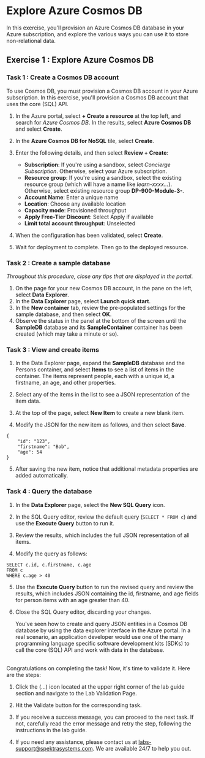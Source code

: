 # Explore Azure Cosmos DB

In this exercise, you'll provision an Azure Cosmos DB database in your Azure subscription, and explore the various ways you can use it to store non-relational data.

## Exercise 1 : Explore Azure Cosmos DB

### Task 1 : Create a Cosmos DB account

To use Cosmos DB, you must provision a Cosmos DB account in your Azure subscription. In this exercise, you'll provision a Cosmos DB account that uses the core (SQL) API.

1.  In the Azure portal, select  **+ Create a resource**  at the top left, and search for  _Azure Cosmos DB_. In the results, select  **Azure Cosmos DB**  and select  **Create**.

2.  In the  **Azure Cosmos DB for NoSQL**  tile, select  **Create**.

3.  Enter the following details, and then select  **Review + Create**:
    -   **Subscription**: If you're using a sandbox, select  _Concierge Subscription_. Otherwise, select your Azure subscription.
    -   **Resource group**: If you're using a sandbox, select the existing resource group (which will have a name like  _learn-xxxx..._). Otherwise, select existing resource group **DP-900-Module-3-<inject key="Deployment-id" enableCopy="false" />**.
    -   **Account Name**: Enter a unique name
    -   **Location**: Choose any available location
    -   **Capacity mode**: Provisioned throughput
    -   **Apply Free-Tier Discount**: Select Apply if available
    -   **Limit total account throughput**: Unselected

4.  When the configuration has been validated, select  **Create**.

5.  Wait for deployment to complete. Then go to the deployed resource.

### Task 2 : Create a sample database

*Throughout this procedure, close any tips that are displayed in the portal*.

1. On the page for your new Cosmos DB account, in the pane on the left, select **Data Explorer**.
1. In the **Data Explorer** page, select **Launch quick start**.
1. In the **New container** tab, review the pre-populated settings for the sample database, and then select **OK**.
1. Observe the status in the panel at the bottom of the screen until the **SampleDB** database and its **SampleContainer** container has been created (which may take a minute or so).

### Task 3 : View and create items

1.  In the Data Explorer page, expand the  **SampleDB**  database and the Persons container, and select  **Items**  to see a list of items in the container. The items represent people, each with a unique id, a firstname, an age, and other properties.

2.  Select any of the items in the list to see a JSON representation of the item data.

3.  At the top of the page, select  **New Item**  to create a new blank item.

4.  Modify the JSON for the new item as follows, and then select  **Save**.


```
{
    "id": "123",
    "firstname": "Bob",
    "age": 54
}

```
5.  After saving the new item, notice that additional metadata properties are added automatically.

### Task 4  : Query the database

1.  In the  **Data Explorer**  page, select the  **New SQL Query**  icon.

2.  In the SQL Query editor, review the default query (`SELECT * FROM c`) and use the  **Execute Query**  button to run it.

3.  Review the results, which includes the full JSON representation of all items.

4.  Modify the query as follows:

```
SELECT c.id, c.firstname, c.age
FROM c
WHERE c.age > 40

```

5.  Use the  **Execute Query**  button to run the revised query and review the results, which includes JSON containing the id, firstname, and age fields for person items with an age greater than 40.
    
6.  Close the SQL Query editor, discarding your changes.
    
    You've seen how to create and query JSON entities in a Cosmos DB database by using the data explorer interface in the Azure portal. In a real scenario, an application developer would use one of the many programming language specific software development kits (SDKs) to call the core (SQL) API and work with data in the database.
    
<br>
Congratulations on completing the task! Now, it's time to validate it. Here are the steps:

 1. Click the (...) icon located at the upper right corner of the lab guide section and navigate to the Lab Validation Page.
 
 2. Hit the Validate button for the corresponding task.
 
 3. If you receive a success message, you can proceed to the next task. If not, carefully read the error message and retry the step, following the instructions in the lab guide.
 
 4. If you need any assistance, please contact us at labs-support@spektrasystems.com. We are available 24/7 to help you out.

